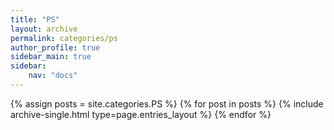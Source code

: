```yaml
---
title: "PS"
layout: archive
permalink: categories/ps
author_profile: true
sidebar_main: true
sidebar:
    nav: "docs"
---
```


{% assign posts = site.categories.PS %}
{% for post in posts %} {% include archive-single.html type=page.entries_layout %} {% endfor %}